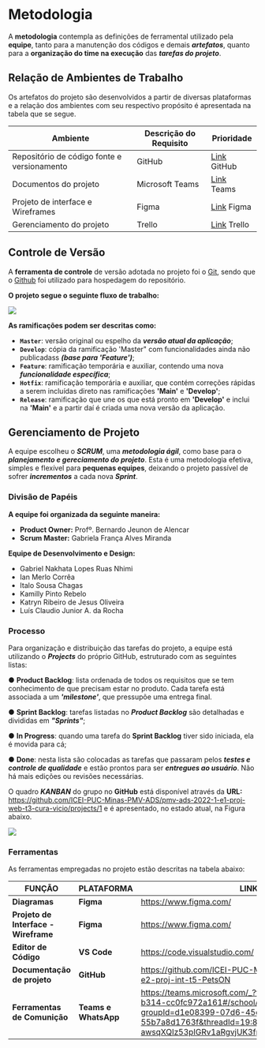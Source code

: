 # Metodologia

A  **metodologia**  contempla  as  definições  de  ferramental  utilizado  pela  **equipe**,  tanto  para  a manutenção dos códigos e demais ***artefatos***, quanto para a **organização do time na execução** das ***tarefas do projeto***.

## Relação de Ambientes de Trabalho

Os artefatos do projeto são desenvolvidos a partir de diversas plataformas e a relação dos ambientes com seu respectivo propósito é apresentada na tabela que se segue. 

|Ambiente   | Descrição do Requisito  | Prioridade |
|-----------|----------------------------------|------|
|Repositório de código fonte e versionamento| GitHub | [Link](https://github.com/orgs/ICEI-PUC-Minas-PMV-ADS/teams/ads_2021_02_e1_grupo_3_consultas) GitHub | 
|Documentos do projeto | Microsoft Teams | [Link](https://teams.microsoft.com/_#/docx/viewer/teams/https:~2F~2Fsgapucminasbr.sharepoint.com~2Fsites~2Fteam_sga_865_2021_2_5954107-Grupo3-19h30-19h45~2FDocumentos%20Compartilhados~2FGrupo%203%20-%2019h30-19h45~2FTarefa%202%20-%20Grupo%203.docx?threadId=19:f600f95aca8e4d00a3ae9d9bc5f7e7fa@thread.tacv2&baseUrl=https:~2F~2Fsgapucminasbr.sharepoint.com~2Fsites~2Fteam_sga_865_2021_2_5954107-Grupo3-19h30-19h45&fileId=bda4b774-8429-41dd-8c0d-1fe4780a8c63&ctx=files&rootContext=items_view&viewerAction=view) Teams |
|Projeto de interface e Wireframes | Figma | [Link](https://www.figma.com/file/nc5yh413tN7drT96NghJnZ/Site?node-id=0%3A1) Figma |
|Gerenciamento do projeto|  Trello | [Link](https://trello.com/b/zpusdWXw/telas-consultas-m%C3%A9dicas) Trello |


## Controle de Versão

A **ferramenta de controle** de versão adotada no projeto foi o
[Git](https://git-scm.com/), sendo que o [Github](https://github.com)
foi utilizado para hospedagem do repositório.

**O projeto segue o seguinte fluxo de trabalho:**

<Img src="https://user-images.githubusercontent.com/59934631/164794368-739291c2-9ffa-4d38-ae37-640a3dc633b8.png">

**As ramificações podem ser descritas como:**

- **`Master`**: versão original ou espelho da ***versão atual da aplicação***;
- **`Develop`**: cópia da ramificação 'Master" com funcionalidades ainda não publicadass ***(base para 'Feature')***;
- **`Feature`**: ramificação temporária e auxiliar, contendo uma nova ***funcionalidade específica***;
- **`Hotfix`**: ramificação temporária e auxiliar, que contém correções rápidas a serem incluídas direto nas  ramificações **'Main'** e **'Develop'**;
- **`Release`**: ramificação que une os que está pronto em **'Develop'** e inclui na **'Main'** e a partir daí é criada uma nova versão da aplicação.

## Gerenciamento de Projeto

A equipe escolheu o ***SCRUM***, uma ***metodologia ágil***, como base para o ***planejamento e gereciamento do projeto***. Esta é uma metodologia efetiva, simples e flexível para **pequenas equipes**, deixando o projeto passível de sofrer ***incrementos*** a cada nova ***Sprint***.

### Divisão de Papéis

**A equipe foi organizada da seguinte maneira:**

- **Product Owner:** Profº. Bernardo Jeunon de Alencar
- **Scrum Master:** Gabriela França Alves Miranda
 
**Equipe de Desenvolvimento e Design:**
 
- Gabriel Nakhata Lopes Ruas Nhimi
- Ian Merlo Corrêa
- Italo Sousa Chagas
- Kamilly Pinto Rebelo
- Katryn Ribeiro de Jesus Oliveira
- Luís Claudio Junior A. da Rocha

### Processo

Para  organização  e  distribuição  das  tarefas  do  projeto,  a  equipe  está  utilizando  o  ***Projects*** do próprio GitHub, estruturado com as seguintes listas:

● **Product Backlog**:  lista ordenada de todos os requisitos que se tem conhecimento de que precisam estar no produto. Cada tarefa está associada a um ***'milestone'***, que pressupõe uma entrega final.

● **Sprint Backlog**:  tarefas listadas no ***Product Backlog*** são detalhadas e divididas em ***"Sprints"***;

● **In Progress**: quando uma tarefa do **Sprint Backlog** tiver sido iniciada, ela é movida para cá;

● **Done**: nesta lista são colocadas as tarefas que passaram pelos ***testes e controle de qualidade***  e  estão  prontos  para  ser  ***entregues  ao  usuário***.  Não  há  mais  edições  ou revisões necessárias.

O quadro ***KANBAN*** do grupo no **GitHub** está disponível através da **URL:** 
https://github.com/ICEI-PUC-Minas-PMV-ADS/pmv-ads-2022-1-e1-proj-web-t3-cura-vicio/projects/1 e é apresentado, no estado atual, na Figura abaixo.

<Img src="https://user-images.githubusercontent.com/86859418/190921728-8f26f2d3-947c-4229-add7-422278274d50.png">

### Ferramentas

As ferramentas empregadas no projeto estão descritas na tabela abaixo:

|**FUNÇÃO**| **PLATAFORMA** |**LINK DE ACESSO**|
|--------------------|------------------------------------|----------------------------------------|
|**Diagramas**|**Figma**|https://www.figma.com/|
|**Projeto de Interface - Wireframe**|**Figma**|https://www.figma.com/|
|**Editor de Código**|**VS Code**|https://code.visualstudio.com/|
|**Documentação de projeto**|**GitHub**|https://github.com/ICEI-PUC-Minas-PMV-ADS/pmv-ads-2022-2-e2-proj-int-t5-PetsON|
|**Ferramentas de Comunição**|**Teams e WhatsApp**|https://teams.microsoft.com/_?tenantId=14cbd5a7-ec94-46ba-b314-cc0fc972a161#/school/conversations/Geral?groupId=d1e08399-07d6-45c6-a10b-55b7a8d1763f&threadId=19:8aWc7zqNj-awsqXQIz53pIGRv1aRgvjUK3fpoaRFiCQ1@thread.tacv2&ctx=channel|
